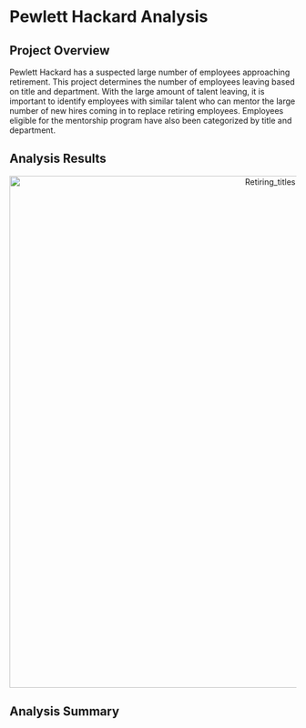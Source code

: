 # Pewlett Hackard Analysis

## Project Overview

Pewlett Hackard has a suspected large number of employees approaching retirement. This project determines the number of employees leaving based on title and department. With the large amount of talent leaving, it is important to identify employees with similar talent who can mentor the large number of new hires coming in to replace retiring employees. Employees eligible for the mentorship program have also been categorized by title and department.

## Analysis Results

<p align="center">
  <img width="900" alt="Retiring_titles" src="https://github.com/skgolden13/Pewlett_Hackard_Analysis/blob/main/Data/retiring_titles.csv">
</p>

## Analysis Summary
